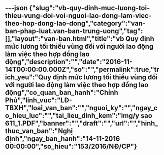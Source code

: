 ---json
{"slug":"vb-quy-dinh-muc-luong-toi-thieu-vung-doi-voi-nguoi-lao-dong-lam-viec-theo-hop-dong-lao-dong","category":"van-ban-phap-luat.van-ban-trung-uong","tag":[],"layout":"van-ban.html","title":"vb Quy định mức lương tối thiểu vùng đối với người lao động làm việc theo hợp đồng lao động","description":"","date":"2016-11-14T00:00:00.000Z","so":"","permalink":true,"trich_yeu":"Quy định mức lương tối thiểu vùng đối với người lao động làm việc theo hợp đồng lao động","co_quan_ban_hanh":"Chính Phủ","linh_vuc":"LĐ-TBXH","loai_van_ban":"","nguoi_ky":"","ngay_co_hieu_luc":"","tai_lieu_dinh_kem":"img/y sao 611_1.PDF","banner":"","draft":"","url":"","hinh_thuc_van_ban":"Nghị định","ngay_ban_hanh":"14-11-2016 00:00:00","so_hieu":"153/2016/NĐ/CP"}
---
